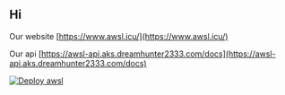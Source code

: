## Hi 

Our website [https://www.awsl.icu/](https://www.awsl.icu/)

Our api [https://awsl-api.aks.dreamhunter2333.com/docs](https://awsl-api.aks.dreamhunter2333.com/docs)

[![Deploy awsl](https://github.com/awsl-project/awsl-pipeline/actions/workflows/release.yml/badge.svg)](https://github.com/awsl-project/awsl-pipeline/actions/workflows/release.yml)
<!--

**Here are some ideas to get you started:**

🙋‍♀️ A short introduction - what is your organization all about?
🌈 Contribution guidelines - how can the community get involved?
👩‍💻 Useful resources - where can the community find your docs? Is there anything else the community should know?
🍿 Fun facts - what does your team eat for breakfast?
🧙 Remember, you can do mighty things with the power of [Markdown](https://docs.github.com/github/writing-on-github/getting-started-with-writing-and-formatting-on-github/basic-writing-and-formatting-syntax)
-->

